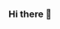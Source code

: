 ### Hi there 👋

<!--
**xufyan23/xufyan23** is a ✨ _special_ ✨ repository because its `README.md` (this file) appears on your GitHub profile.

<img src="https://github.com/xufyan23/xufyan23/blob/main/profile-banner.jpeg">

##Sufyan Shahid
A Qualified Computer Engineering Professional With Impeccable Passion For Front-End Web Development
A High Achiever With 3+ Years Of Experience  In Design, Development And Delivery Of Diverse Websites and Software Development Projects

##Skills
* HTML
* CSS
* Bootstrap
* PSD to HTML
* SCSS
* Responsive Design
* JavaScript
* React
* Adobe Photoshop
* Figma

- 🔭 I’m currently working on Fecundity as a frondend developer
- 🌱 I’m currently learning React
- 👯 I’m looking to collaborate on web design and development projects
- 🤔 I’m looking for help with 
- 💬 Ask me about frontend development
- 😄 Pronouns: He/Him
- ⚡ Fun fact: I like to travel, gym and I also play football
-->
